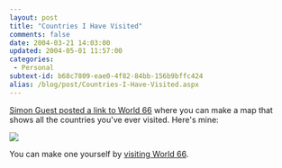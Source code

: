 ```yaml
---
layout: post
title: "Countries I Have Visited"
comments: false
date: 2004-03-21 14:03:00
updated: 2004-05-01 11:57:00
categories:
 - Personal
subtext-id: b68c7809-eae0-4f82-84bb-156b9bffc424
alias: /blog/post/Countries-I-Have-Visited.aspx
---
```



[Simon Guest posted a link to World 66](http://weblogs.asp.net/smguest/archive/2004/03/16/90376.aspx) where you can make a map that shows all the countries you've ever visited. Here's mine: 

![](http://www.world66.com/myworld66/visitedCountries/worldmap?visited=CAUSUVCQMXVIEGNGFRDEGRITNLCHUKPF)

You can make one yourself by [visiting World 66](http://www.world66.com/myworld66/visitedCountries). 
